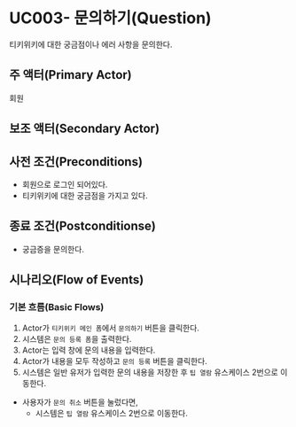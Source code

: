 # UC003- 문의하기(Question)
티키위키에 대한 궁금점이나 에러 사항을 문의한다.

## 주 액터(Primary Actor)
회원

## 보조 액터(Secondary Actor)

## 사전 조건(Preconditions)
- 회원으로 로그인 되어있다.
- 티키위키에 대한 궁금점을 가지고 있다.

## 종료 조건(Postconditionse)
- 궁금증을 문의한다.

## 시나리오(Flow of Events)

### 기본 흐름(Basic Flows)
1. Actor가 `티키위키 메인 폼`에서 `문의하기` 버튼을 클릭한다.
2. 시스템은 `문의 등록 폼`을 출력한다.
3. Actor는 입력 창에 문의 내용을 입력한다.
4. Actor가 내용을 모두 작성하고 `문의 등록` 버튼을 클릭한다.
5. 시스템은 일반 유저가 입력한 문의 내용을 저장한 후 `팁 열람` 유스케이스 2번으로 이동한다.
  - 사용자가 `문의 취소` 버튼을 눌렀다면,
    - 시스템은 `팁 열람` 유스케이스 2번으로 이동한다.

